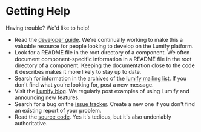 # Getting Help

Having trouble? We'd like to help!

* Read the [developer guide](developer.md). We're continually working to make this a valuable resource for people
looking to develop on the Lumify platform.
* Look for a README file in the root directory of a component. We often document component-specific information in a
README file in the root directory of a component. Keeping the documentation close to the code it describes makes it
more likely to stay up to date.
* Search for information in the archives of the [lumify mailing list](https://groups.google.com/d/forum/lumify). If you
don't find what you're looking for, post a new message.
* Visit the [Lumify blog](http://lumify.io/blog). We regularly post examples of using Lumify and announcing new features.
* Search for a bug on the [issue tracker](https://github.com/lumifyio/lumify/issues). Create a new one if you don't
find an existing report of your problem.
* Read the [source code](https://github.com/lumifyio/lumify). Yes it's tedious, but it's also undeniably authoritative.